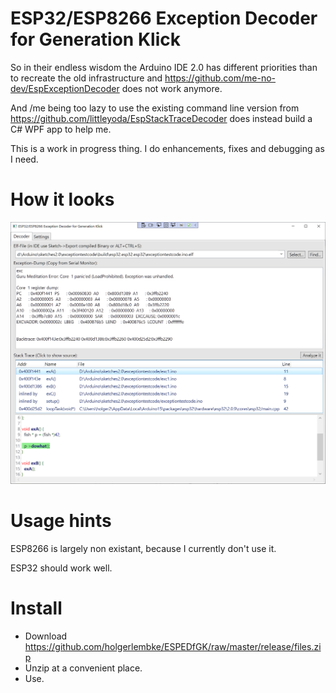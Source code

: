 # ESP32/ESP8266 Exception Decoder for Generation Klick

So in their endless wisdom the Arduino IDE 2.0 has different priorities than to recreate the 
old infrastructure and https://github.com/me-no-dev/EspExceptionDecoder does not work anymore.

And /me being too lazy to use the existing command line version from 
https://github.com/littleyoda/EspStackTraceDecoder does instead build a C# WPF app to help me.

This is a work in progress thing. I do enhancements, fixes and debugging as I need. 

# How it looks

![this is it](https://raw.githubusercontent.com/holgerlembke/ESPEDfGK/master/screenshots/screen.png)

# Usage hints

ESP8266 is largely non existant, because I currently don't use it.

ESP32 should work well.

# Install

* Download https://github.com/holgerlembke/ESPEDfGK/raw/master/release/files.zip
* Unzip at a convenient place.
* Use.